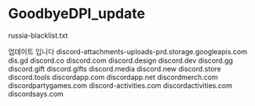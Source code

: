 # GoodbyeDPI_update
russia-blacklist.txt


업데이트 입니다
discord-attachments-uploads-prd.storage.googleapis.com
dis.gd
discord.co
discord.com
discord.design
discord.dev
discord.gg
discord.gift
discord.gifts
discord.media
discord.new
discord.store
discord.tools
discordapp.com
discordapp.net
discordmerch.com
discordpartygames.com
discord-activities.com
discordactivities.com
discordsays.com
